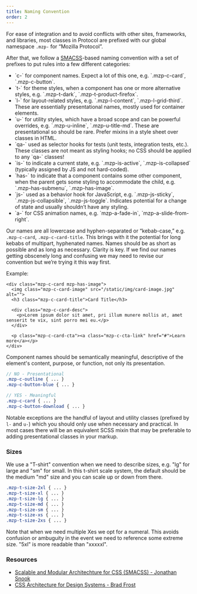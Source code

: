 ```yaml
---
title: Naming Convention
order: 2
---
```


For ease of integration and to avoid conflicts with other sites, frameworks,
and libraries, most classes in Protocol are prefixed with our global namespace
`.mzp-` for “Mozilla Protocol”.

After that, we follow a [SMACSS](https://smacss.com/book/categorizing)-based
naming convention with a set of prefixes to put rules into a few different
categories:

<ul class="mzp-u-list-styled">
    <li>`c-` for component names. Expect a lot of this one, e.g. `.mzp-c-card`, `.mzp-c-button`.</li>
    <li>`t-` for theme styles, when a component has one or more alternative styles, e.g. `.mzp-t-dark`, `.mzp-t-product-firefox`.</li>
    <li>`l-` for layout-related styles, e.g. `.mzp-l-content`, `.mzp-l-grid-third`. These are essentially presentational names, mostly used for container elements.</li>
    <li>`u-` for utility styles, which have a broad scope and can be powerful overrides, e.g. `.mzp-u-inline`, `.mzp-u-title-md`. These are presentational so should be rare. Prefer mixins in a style sheet over classes in HTML.</li>
    <li>`qa-` used as selector hooks for tests (unit tests, integration tests, etc.). These classes are not meant as styling hooks; no CSS should be applied to any `qa-` classes!</li>
    <li>`is-` to indicate a current state, e.g. `.mzp-is-active`, `.mzp-is-collapsed` (typically assigned by JS and not hard-coded).</li>
    <li>`has-` to indicate that a component contains some other component, when the parent gets some styling to accommodate the child, e.g. `.mzp-has-submenu`, `.mzp-has-image`.</li>
    <li>`js-` used as a behavior hook for JavaScript, e.g. `.mzp-js-sticky`, `.mzp-js-collapsible`, `.mzp-js-toggle`. Indicates potential for a change of state and usually shouldn’t have any styling.</li>
    <li>`a-` for CSS animation names, e.g. `mzp-a-fade-in`, `mzp-a-slide-from-right`.</li>
</ul>

Our names are all lowercase and hyphen-separated or “kebab-case,” e.g.
`.mzp-c-card`, `.mzp-c-card-title`. This brings with it the potential for
long kebabs of multipart, hyphenated names. Names should be as short as
possible and as long as necessary. Clarity is key. If we find our names
getting obscenely long and confusing we may need to revise our convention
but we’re trying it this way first.

Example:

```markup
<div class="mzp-c-card mzp-has-image">
  <img class="mzp-c-card-image" src="/static/img/card-image.jpg" alt="">
  <h3 class="mzp-c-card-title">Card Title</h3>

  <div class="mzp-c-card-desc">
    <p>Lorem ipsum dolor sit amet, pri illum munere mollis at, amet senserit te vix, sint porro mei eu.</p>
  </div>

  <p class="mzp-c-card-cta"><a class="mzp-c-cta-link" href="#">Learn more</a></p>
</div>
```

Component names should be semantically meaningful, descriptive of the element's content,
purpose, or function, not only its presentation.

```scss
// NO - Presentational
.mzp-c-outline { ... }
.mzp-c-button-blue { ... }

// YES - Meaningful
.mzp-c-card { ... }
.mzp-c-button-download { ... }
```

Notable exceptions are the handful of layout and utility classes (prefixed
by `l-` and `u-`) which you should only use when necessary and practical.
In most cases there will be an equivalent SCSS mixin that may be preferable to
adding presentational classes in your markup.

### Sizes

We use a "T-shirt" convention when we need to describe sizes, e.g. "lg" for large
and "sm" for small. In this t-shirt scale system, the default should be the medium
"md" size and you can scale up or down from there.

```scss
.mzp-t-size-2xl { ... }
.mzp-t-size-xl { ... }
.mzp-t-size-lg { ... }
.mzp-t-size-md { ... }
.mzp-t-size-sm { ... }
.mzp-t-size-xs { ... }
.mzp-t-size-2xs { ... }
```

Note that when we need multiple Xes we opt for a numeral. This avoids confusion or
ambuguity in the event we need to reference some extreme size. "5xl" is more readable
than "xxxxxl".


### Resources

* [Scalable and Modular Architechture for CSS (SMACSS) - Jonathan Snook](https://smacss.com/book/)
* [CSS Architecture for Design Systems - Brad Frost](http://bradfrost.com/blog/post/css-architecture-for-design-systems/)
